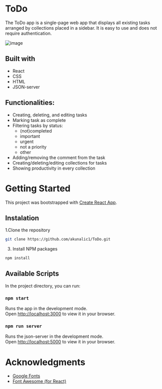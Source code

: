 # ToDo
The ToDo app is a single-page web app that displays all existing tasks arranged by collections placed in a sidebar. It is easy to use and does not require authentication.

![image](https://user-images.githubusercontent.com/72765733/158012533-561e26a8-20cd-4a06-9dab-853b8c7d23af.png)

## Built with
- React
- CSS
- HTML
- JSON-server

## Functionalities:
- Creating, deleting, and editing tasks
- Marking task as complete
- Filtering tasks by status:
    - (not)completed
    - important
    - urgent
    - not a priority
    - other
- Adding/removing the comment from the task
- Creating/deleting/editing collections for tasks
- Showing productivity in every collection

# Getting Started

This project was bootstrapped with [Create React App](https://github.com/facebook/create-react-app).

## Instalation

1.Clone the repository

```sh
git clone https://github.com/akunalic1/ToDo.git
```
3. Install NPM packages

```sh
npm install
```

## Available Scripts

In the project directory, you can run:

### `npm start`

Runs the app in the development mode.\
Open [http://localhost:3000](http://localhost:3000) to view it in your browser.

### `npm run server`

Runs the json-server in the development mode.\
Open [http://localhost:5000](http://localhost:5000) to view it in your browser.

# Acknowledgments
- [Google Fonts](https://fonts.google.com/)
- [Font Awesome (for React)](https://fontawesome.com/v5/docs/web/use-with/react)
